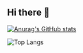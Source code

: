 ## Hi there 👋
[![Anurag's GitHub stats](https://github-readme-stats.vercel.app/api?username=yxc0915)](https://github.com/anuraghazra/github-readme-stats)

![Top Langs](https://github-readme-stats.vercel.app/api/top-langs/?username=yxc0915&layout=compact&theme=tokyonight)


<!--
**yxc0915/yxc0915** is a ✨ _special_ ✨ repository because its `README.md` (this file) appears on your GitHub profile.

Here are some ideas to get you started:

- 🔭 I’m currently working on ...
- 🌱 I’m currently learning ...
- 👯 I’m looking to collaborate on ...
- 🤔 I’m looking for help with ...
- 💬 Ask me about ...
- 📫 How to reach me: ...
- 😄 Pronouns: ...
- ⚡ Fun fact: ...
-->
